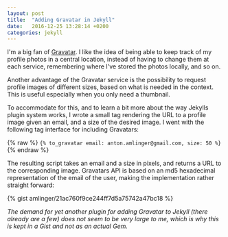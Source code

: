 ```yaml
---
layout: post
title:  "Adding Gravatar in Jekyll"
date:   2016-12-25 13:28:14 +0200
categories: jekyll
---
```

I'm a big fan of [Gravatar](Gravatar). I like the idea of being able to keep track of my profile photos in a central location, instead of having to change them at each service, remembering where I've stored the photos locally, and so on.

Another advantage of the Gravatar service is the possibility to request profile images of different sizes, based on what is needed in the context. This is useful especially when you only need a thumbnail.

To accommodate for this, and to learn a bit more about the way Jekylls plugin system works, I wrote a small tag rendering the URL to a profile image given an email, and a size of the desired image. I went with the following tag interface for including Gravatars:

{% raw %}
`{% to_gravatar email: anton.amlinger@gmail.com, size: 50 %}`
{% endraw %}

The resulting script takes an email and a size in pixels, and returns a URL to the corresponding image. Gravatars API is based on an md5 hexadecimal representation of the email of the user, making the implementation rather straight forward:

{% gist amlinger/21ac760f9ce244ff7d5a75742a47bc18 %}

_The demand for yet another plugin for adding Gravatar to Jekyll (there already are a few) does not seem to be very large to me, which is why this is kept in a Gist and not as an actual Gem._

[Gravatar]: https://gravatar.com/

